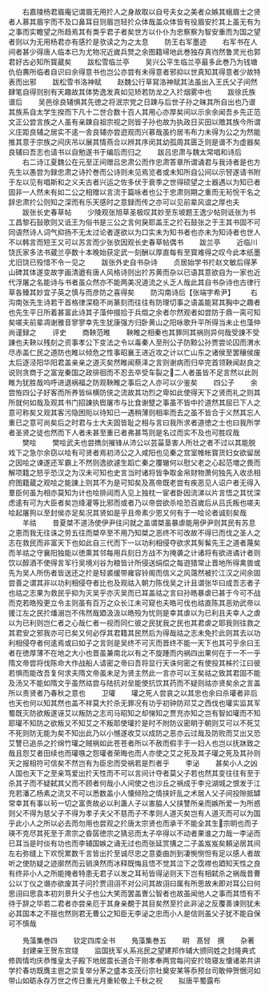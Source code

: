 <!-- { "loadSidebar": true } -->
　　右嘉陵杨君眉庵记谓眉无用扵人之身故取以自号夫女之美者众嫉其蛾眉士之贤者人慕其眉宇而不及口鼻耳目则眉岂轻扵众体哉盖众体皆有役眉安扵其上虽无有为之事而实瞻望之所趋焉其有类乎君子者矣世方以仆仆为忠察察为智安重而为国之望者则以为无用杨君亦有感扵是欤读之为之太息
　　防王右军墨迹
　　右军书在人间者甚少得唐人临本已为尤物况近嵗兵燹之余图籍埽地此巻独存真岿然鲁灵光也郭君好古必知所寳蔵矣
　　跋松雪临兰亭
　　吴兴公平生临兰亭最多此巻乃为钱塘仇伯夀所临者自识曰余得意书也岂公亦尝有未得意者邪抑以世真知其得意者少故特表而出邪
　　跋松雪书洛神赋
　　赵魏公行草冩洛神赋其法虽出入王氏父子间然肆笔自得则别有天趣故其体势逸发真如见矫若防龙之入扵烟雾中也
　　跋徐氏族谱后
　　吴邑徐良辅惧其先徳之将泯宗党之日踈与后世子孙之昧其所自出也乃谱其族系自太学生揆而下凡十二世合数十百人其用心亦厚矣间以示余余闻吾乡先正范文正公尝言族之人虽有亲踈自祖宗视之则皆子孙也故为执政日买田以赡其族今所谓义庄距良辅之居实不逺一舎良辅亦尝逰观而兴慕哉虽约居韦布力未得为公之为然能推其意于宗族之间庆吊以展其情燕合以辨其序闵其幼孤周其匮乏则是谱不为虚器矣良辅曰吾志也请书以自勉遂书于编后而归之
　　跋吕忠肃与魏太常唱和诗后
　　右二诗江夏魏公在元至正间赠吕忠肃公而作忠肃答章所谓诵君与我诗者是也方先生以愚尝为録忠肃之诗扵巻而公诗则未见焉览者或未知所自公间以示唘遂请书附于左以见有唱斯和之义夫古者兴运之佐多伏于衰季之世得硕望之士器遇以为知已者固非一人然未有如二公之相赠以言流于篇咏者也公于忠肃则期之重而无茍恱干名之辞忠肃扵公则知之深而有乐天感时之意録而传之亦可以见前辈风谊之厚也夫
　　跋张长史春草帖
　　少陵观张旭草圣极叹其妙至东坡题王逸少帖则诋张为书工昌黎石鼔歌则又诋王为俗书是三公之言何戾耶盖王之扵石鼓张之于王其书固不可同语然诗人词气抑扬不无太过论者遂欲以为口实未为知书者也亦未为知诗者也世人不以韩言而短王又可以苏言而少张欤因观长史春草帖偶书
　　跋兰亭
　　近临川饶氏家多法书蔵兰亭数十本晚始获定武一刻酬以厚直每有至寳难得之叹今此本纸墨尤旧饶已殁惜不令一见之
　　跋张外史自书杂诗
　　贞居始学书扵赵文敏后得茅山碑其体遂变故字画清遒有唐人风格诗则出扵苏黄而杂以已语其意欲自为一家也近代浮屠之名能诗与书者虽众然亦不能两美况道流之乆乏人哉此其自书杂诗也古律行草各臻其妙宜子英之慎与而彦防之喜得矣
　　防沟南诗后【张端字希尹】
　　右沟南张先生诗若干首格律深稳不尚篆刻而往往有防理切事之语盖能冩其胸中之趣者也先生平日所着甚富此诗其子藻仲掇拾于兵燬之余者尔然观者如尝防于鼎一脔可知矣嗟夫前辈凋谢雅音寥寥幸先生犹康强方归卧黄山之阳咏歌升平所得当未止也藻仲尚谨録之
　　评史
　　商鞅范睢
　　鞅睢之相秦也其罪同其祸则异何哉受諌不受諌也夫鞅以残刻之资事孝公下变法之令以毒秦人至刑公子防黥公孙贾尝论囚而渭水尽赤盖仁民之道防也睢以倾危之性事昭襄王进近攻之计以亡山东之诸侯至罢穰侯废太后逐泾阳华阳君盖亲亲之道灭矣然睢闻蔡泽之言则谢病而归卒完首领鞅闻赵良之说则贪商于之富宠秦国之政徘徊而不忍去卒受车裂之二人者虽皆不足言然以此则睢为犹胜哉呜呼进退祸福之防观鞅睢之事后之人亦可以少鉴矣
　　四公子
　　余尝恠四公子好客而所养皆纵横防侠之流故其功烈之卑如此使得天下之贤而礼之则其所就何如哉及观其书门招諌执辔屠市与比食谢躄之事虽不皆中扵道然其屈已下人之意可称矣又观其客污隐困阨以待知已一遇稍薄则相率而去之虽不皆合于义然其忘人重已之意可尚矣后之时君与士大夫固皆耻之相与言曰我所求者道徳之士也曰我所学者圣贤之徒也然而下人者未甚至重已者弗甚笃则是名过而实不及也可胜叹哉
　　樊哙
　　樊哙武夫也尝擕剑摧锋从沛公以芸菑垦害人所壮之者不过以其能脱戏下之急尔余窃以哙有可贤者焉初沛公之入咸阳也见秦之宫室帷帐寳货妇女欲留居之因哙之谏遂还军霸上不然则逸欲遽生蹈亡秦之覆辙何以慰父老之心起范増之畏而解项籍之怒乎恐汉之为汉未可知也史言当时诸将皆争取金帛财物萧何独先入收丞相府图籍蔵之观哙之能諌上则其不为是可知矣及髙帝既老尝有疾恶见人诏户者无得入羣臣何虽为相亦莫知为计也哙排闼而入见上独枕一宦者卧因流涕以片言悟之其忧深虑逺有可为大臣者矣岂绛灌等比邪而或者乃以帝尝欲杀哙恐百嵗后从吕氏叛也嗟夫哙起屠狗以至封侯亦足矣况其贤如是乎且帝素少恩又何有于一哙论者诚刻矣哉
　　羊祜
　　昔夏桀不道汤使伊尹往问就之盖谓桀虽暴虐能用伊尹则其民有苏息之恵而我无往诛之劳五往而桀卒至不用乃知桀之恶终不可改故不得已而伐之圣人之志在救民而非富天下也如此自三代而下一以功利相侵夺欲求其髣髴先王之道者蔑矣而羊祜之守襄阳独能以徳熏其邻每用兵刻日方战不为掩袭之计诸将有欲进谲计者则饮以醇酒不使得言军行吴境刈谷为粮皆计所侵送绢偿之每逰猎常止晋地所得禽兽或先为吴人所伤者皆送还之扵是轻裘缓带雍容铃阁而信义之风蔼然被扵江汉之间余固尝善之谓其非以功利相侵夺者比也及观祜入朝力陈伐吴之计且谓张华曰成吾志者子也祜之志果为救民乎抑为灭吴乎亦灭吴而已耳盖祜之言曰孙皓暴虐已甚于今可不战而克若皓殁更立令主则虽有百万之众长江未可窥也夫皓可伐也祜直陈其恶劝武帝以援江左之民扵燔溺岂不伟然哉廼汲汲以皓殁为忧则是幸其虐以为已利且夫幸人之虐以为已利则岂仁者之心哉仁者一视而同仁彼之民犹我之民也其君虐之耶我则往救之其君安之邪我亦可已矣又何必俘其君籍其民然后为得哉祜之志未免扵此则其去以功利相侵夺者何逺焉或曰如子之言则是吴终不可灭而晋终不能一天下也其可乎余曰王者在徳厚薄不在地之大小也晋虽兼南北以有之不旋踵而内祸四出果何在于一不一乎隋文帝尝将伐陈命大作战船人请密之帝曰吾将显行天诛何密之有使投其柹扵江曰彼若惧而能改吾复何求夫隋文帝虽未足为贤主然此一言亦可以王矣祜之致其君固不能及汤又不能如隋文乎虽然祜尝与陆抗对垒能使抗饮其药而不疑则祜亦贤矣余之言盖所以责贤者乃春秋之意也
　　卫瓘
　　瓘之死人尝哀之以其忠也余曰杀瓘者非后也天也何以知其然也盖不祥莫大扵杀无罪况有功乎初钟防邓艾之西伐也瓘实监其军蜀既灭防欲叛遂诬艾以叛防之志司马昭知之却悌知之贾充亦知之岂有智如瓘而不知耶瓘不知防之欲叛又不知艾之不叛耶使瓘扵是时不附防议密眀于朝则艾可以不死艾不死则防无能为矣不知出此乃以小憾遂收艾以成防之恶亦云过哉及防败而艾出又恐艾讐已追杀之扵绵竹瓘之贼祸如此苍苍者所以不赦而假手于一妇人也岂以抚牀致之哉且怨艾者田续也而瓘嗾之怨瓘者荣晦也而人亦使之艾之死及其子瓘之死及其孙则天之报相符可信矣不然岂有为臣忠而受祸若是烈者乎
　　李泌
　　甚矣小人之凶人国也天下之至亲笃爱出扵天性而不可以言间计夺者莫父子若也然其变往往有至于杀其子而不疑弑其父而不顾者何哉小人间使之也沙丘之祸成于李兊湖城之恨发于江充若潘乙杨素之流又不可以悉数盖小人懐倾险之情挟奸乱之术居人父子间投隙抵罅常幸其有事以茍一切之富贵故必以利蛊人子以害脇人父挟讐所亲而嫉所爱一为所惑则父不得为慈父子不得为孝子夫父不慈而子不孝则人道灭矣岂有人道灭而可以为国乎此小人之所以必去而勿用也尝观之扵唐太宗贤也而承干不能全其生宗眀也而子瑛不克尽其死至于肃宗之昏孱徳宗之猜忌而太子卒得以不动者果谁之力哉一李泌而已耳当是时倓有功也而李辅国嫉之诵无过也而张延赏搆之二子盖岌岌矣頼泌居其间左右弥缝上下欢恱累数千言皆出扵至诚尽忠之意委曲剀到凄惋恻怛有足以感人者故听之使防疑之迹廓然而云销涣然而冰释既悔且悟不觉其泣下之霑襟也廼知天性之良有终非小人之所能掩者特患无君子以发之耳茍皆得泌则天下岂有相弑杀之祸哉昔曹公以丁仪之谮亦欲废其子问扵贾诩诩不对公问其故诩曰属有所思故未即对耳公曰何思诩曰思袁本初刘景升父子也公大笑而罢盖曺公智者也故虽闻他人之事而其悟有不待于辞之毕若二君者亦尝亲厄于其身亲覩于其目矣然至扵此非泌之反覆善谏则犹未必其国本之不揺也然则君无曹公之知臣无李泌之忠而小人是信则虽父子犹不能自保可不慎哉














　　鳬藻集巻四
　　钦定四库全书
　　鳬藻集巻五
　　眀　髙唘　撰
　　杂著
　　封建亲王贺东宫牋
　　监国抚军乆系兆民之望建邦作辅大颁同姓之封隆典式修舆情均庆恭惟皇太子殿下地居震长道合干刚孝奉两宫每问安扵晓寝友懐诸弟共讲学扵春坊既膺主鬯之崇复举分茅之盛本支茂衍宗社奠安某等忝预台司敢伸贺悃河如带山如砺永存万世之传日重光月重轮敬上千秋之祝
　　拟唐平蜀露布
